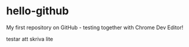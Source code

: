 hello-github
============

My first repository on GitHub - testing together with Chrome Dev Editor!

testar att skriva lite